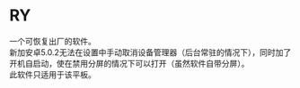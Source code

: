# RY
一个可恢复出厂的软件。                                                                                      
新加安卓5.0.2无法在设置中手动取消设备管理器（后台常驻的情况下），同时加了开机自启动，使在禁用分屏的情况下可以打开（虽然软件自带分屏）。               
此软件只适用于该平板。
